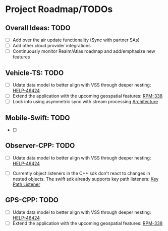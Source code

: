 # Project Roadmap/TODOs

## Overall Ideas: TODO

- [ ] Add over the air update functionality (Sync with partner SAs)
- [ ] Add other cloud provider integrations
- [ ] Continuously monitor Realm/Atlas roadmap and add/emphasize new features

## Vehicle-TS: TODO

- [ ] Udate data model to better align with VSS through deeper nesting: [HELP-46424](https://jira.mongodb.org/browse/HELP-46424)
- [ ] Extend the application with the upcoming geospatial features: [RPM-338](https://jira.mongodb.org/browse/RPM-338)
- [ ] Look into using asymmetric sync with stream processing [Architecture](https://docs.google.com/presentation/d/1L9Cxd7dfBd7OP4TzxlKzcMUk9Xy3CGnnspsldgQctNU/edit#slide=id.g23cefc6a482_0_7)

## Mobile-Swift: TODO

- [ ] 


## Observer-CPP: TODO

- [ ] Udate data model to better align with VSS through deeper nesting: [HELP-46424](https://jira.mongodb.org/browse/HELP-46424)
- [ ] Currently object listeners in the C++ sdk don't react to changes in nested objects. The swift sdk already supports key path listeners: [Key Path Listener](https://www.mongodb.com/docs/realm/sdk/swift/react-to-changes/#register-a-key-path-change-listener)


## GPS-CPP: TODO

- [ ] Udate data model to better align with VSS through deeper nesting: [HELP-46424](https://jira.mongodb.org/browse/HELP-46424)
- [ ] Extend the application with the upcoming geospatial features: [RPM-338](https://jira.mongodb.org/browse/RPM-338)
